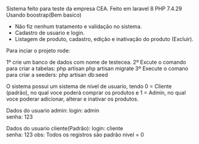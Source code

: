 Sistema feito para teste da empresa CEA.
Feito em laravel 8
PHP 7.4.29
Usando boostrap(Bem basico)
- Não fiz nenhum tratamento e validação no sistema.
- Cadastro de usuario e login.
- Listagem de produto, cadastro, edição e inativação do produto (Excluir).

Para inciar o projeto rode:

1º crie um banco de dados com nome de testecea.
2º Excute o comando para criar a tabelas:
php artisan php artisan migrate
3º Execute o comano para criar a seeders:
php artisan db:seed

O sistema possui um sistema de nivel de usuario, tendo 0 = Cliente (padrão), no qual voce poderá comprar os produtos e 1 = Admin, no qual voce poderar adicionar, alterar e inativar os produtos.

Dados do usuario admin:
    login: admin    
    senha: 123

Dados do usuario cliente(Padrão):
    login: cliente    
    senha: 123
obs: Todos os registros são padrão nivel = 0
